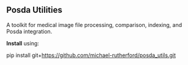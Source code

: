 ## Posda Utilities

A toolkit for medical image file processing, comparison, indexing, and Posda integration.

**Install** using:

pip install git+https://github.com/michael-rutherford/posda_utils.git